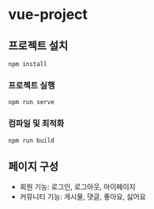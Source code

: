 # vue-project

## 프로젝트 설치
```
npm install
```

### 프로젝트 실행
```
npm run serve
```

### 컴파일 및 최적화
```
npm run build
```

## 페이지 구성

- 회원 기능: 로그인, 로그아웃, 마이페이지
- 커뮤니티 기능: 게시물, 댓글, 좋아요, 싫어요

